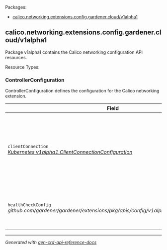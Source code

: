 <p>Packages:</p>
<ul>
<li>
<a href="#calico.networking.extensions.config.gardener.cloud%2fv1alpha1">calico.networking.extensions.config.gardener.cloud/v1alpha1</a>
</li>
</ul>
<h2 id="calico.networking.extensions.config.gardener.cloud/v1alpha1">calico.networking.extensions.config.gardener.cloud/v1alpha1</h2>
<p>
<p>Package v1alpha1 contains the Calico networking configuration API resources.</p>
</p>
Resource Types:
<ul></ul>
<h3 id="calico.networking.extensions.config.gardener.cloud/v1alpha1.ControllerConfiguration">ControllerConfiguration
</h3>
<p>
<p>ControllerConfiguration defines the configuration for the Calico networking extension.</p>
</p>
<table>
<thead>
<tr>
<th>Field</th>
<th>Description</th>
</tr>
</thead>
<tbody>
<tr>
<td>
<code>clientConnection</code></br>
<em>
<a href="https://godoc.org/k8s.io/component-base/config/v1alpha1#ClientConnectionConfiguration">
Kubernetes v1alpha1.ClientConnectionConfiguration
</a>
</em>
</td>
<td>
<em>(Optional)</em>
<p>ClientConnection specifies the kubeconfig file and client connection
settings for the proxy server to use when communicating with the apiserver.</p>
</td>
</tr>
<tr>
<td>
<code>healthCheckConfig</code></br>
<em>
github.com/gardener/gardener/extensions/pkg/apis/config/v1alpha1.HealthCheckConfig
</em>
</td>
<td>
<em>(Optional)</em>
<p>HealthCheckConfig is the config for the health check controller</p>
</td>
</tr>
</tbody>
</table>
<hr/>
<p><em>
Generated with <a href="https://github.com/ahmetb/gen-crd-api-reference-docs">gen-crd-api-reference-docs</a>
</em></p>

